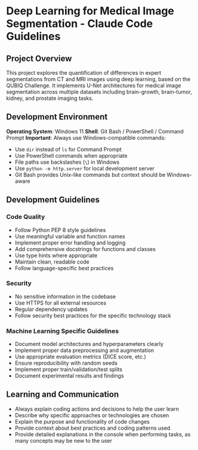 # Deep Learning for Medical Image Segmentation - Claude Code Guidelines

## Project Overview

This project explores the quantification of differences in expert segmentations from CT and MRI images using deep learning, based on the QUBIQ Challenge. It implements U-Net architectures for medical image segmentation across multiple datasets including brain-growth, brain-tumor, kidney, and prostate imaging tasks.

## Development Environment

**Operating System**: Windows 11
**Shell**: Git Bash / PowerShell / Command Prompt
**Important**: Always use Windows-compatible commands:
- Use `dir` instead of `ls` for Command Prompt
- Use PowerShell commands when appropriate
- File paths use backslashes (`\`) in Windows
- Use `python -m http.server` for local development server
- Git Bash provides Unix-like commands but context should be Windows-aware

## Development Guidelines

### Code Quality
- Follow Python PEP 8 style guidelines
- Use meaningful variable and function names
- Implement proper error handling and logging
- Add comprehensive docstrings for functions and classes
- Use type hints where appropriate
- Maintain clean, readable code
- Follow language-specific best practices

### Security
- No sensitive information in the codebase
- Use HTTPS for all external resources
- Regular dependency updates
- Follow security best practices for the specific technology stack

### Machine Learning Specific Guidelines
- Document model architectures and hyperparameters clearly
- Implement proper data preprocessing and augmentation
- Use appropriate evaluation metrics (DICE score, etc.)
- Ensure reproducibility with random seeds
- Implement proper train/validation/test splits
- Document experimental results and findings

## Learning and Communication
- Always explain coding actions and decisions to help the user learn
- Describe why specific approaches or technologies are chosen
- Explain the purpose and functionality of code changes
- Provide context about best practices and coding patterns used
- Provide detailed explanations in the console when performing tasks, as many concepts may be new to the user